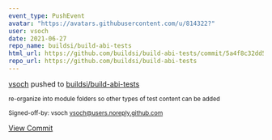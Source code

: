 ```yaml
---
event_type: PushEvent
avatar: "https://avatars.githubusercontent.com/u/814322?"
user: vsoch
date: 2021-06-27
repo_name: buildsi/build-abi-tests
html_url: https://github.com/buildsi/build-abi-tests/commit/5a4f8c32dd5dc90c000301180152f3d83aecf441
repo_url: https://github.com/buildsi/build-abi-tests
---
```


<a href='https://github.com/vsoch' target='_blank'>vsoch</a> pushed to <a href='https://github.com/buildsi/build-abi-tests' target='_blank'>buildsi/build-abi-tests</a>

<small>re-organize into module folders so other types of test content can be added

Signed-off-by: vsoch <vsoch@users.noreply.github.com></small>

<a href='https://github.com/buildsi/build-abi-tests/commit/5a4f8c32dd5dc90c000301180152f3d83aecf441' target='_blank'>View Commit</a>
